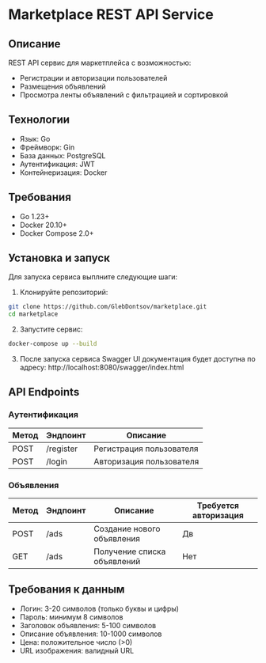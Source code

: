 # Marketplace REST API Service

## Описание

REST API сервис для маркетплейса с возможностью:

- Регистрации и авторизации пользователей
- Размещения объявлений
- Просмотра ленты объявлений с фильтрацией и сортировкой

## Технологии

- Язык: Go
- Фреймворк: Gin
- База данных: PostgreSQL
- Аутентификация: JWT
- Контейнеризация: Docker

## Требования

- Go 1.23+
- Docker 20.10+
- Docker Compose 2.0+

## Установка и запуск

Для запуска сервиса выплните следующие шаги:

1) Клонируйте репозиторий:
```bash
git clone https://github.com/GlebDontsov/marketplace.git
cd marketplace
```
2) Запустите сервис: 
```bash
docker-compose up --build
```
3) После запуска сервиса Swagger UI документация будет доступна по адресу: http://localhost:8080/swagger/index.html

## API Endpoints

### Aутентификация

| Метод | Эндпоинт  | Описание                 |
|-------|-----------|--------------------------|
| POST  | /register | Регистрация пользователя |
| POST  | /login    | Авторизация пользователя |

### Объявления

| Метод | Эндпоинт | Описание                    | Требуется авторизация |
|-------|----------|-----------------------------|-----------------------|
| POST  | /ads     | Создание нового объявления  | Дв                    |
| GET   | /ads     | Получение списка объявлений | Нет                   |

## Требования к данным

- Логин: 3-20 символов (только буквы и цифры)
- Пароль: минимум 8 символов
- Заголовок объявления: 5-100 символов
- Описание объявления: 10-1000 символов
- Цена: положительное число (>0)
- URL изображения: валидный URL

